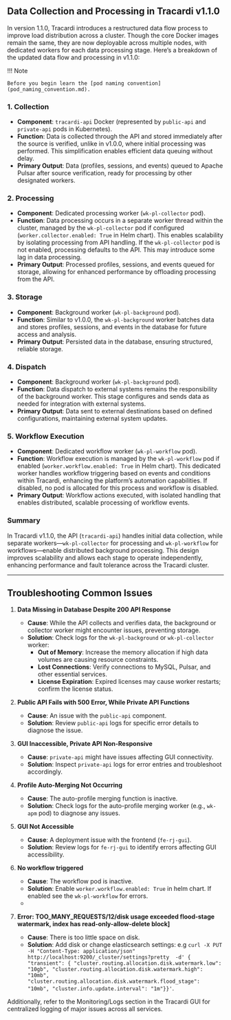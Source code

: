 ## Data Collection and Processing in Tracardi v1.1.0

In version 1.1.0, Tracardi introduces a restructured data flow process to improve load distribution across a cluster.
Though the core Docker images remain the same, they are now deployable across multiple nodes, with dedicated workers for
each data processing stage. Here’s a breakdown of the updated data flow and processing in v1.1.0:

!!! Note

    Before you begin learn the [pod naming convention](pod_naming_convention.md).


### 1. **Collection**

- **Component**: `tracardi-api` Docker (represented by `public-api` and `private-api` pods in Kubernetes).
- **Function**: Data is collected through the API and stored immediately after the source is verified, unlike in v1.0.0,
  where initial processing was performed. This simplification enables efficient data queuing without delay.
- **Primary Output**: Data (profiles, sessions, and events) queued to Apache Pulsar after source verification, ready for
  processing by other designated workers.

### 2. **Processing**

- **Component**: Dedicated processing worker (`wk-pl-collector` pod).
- **Function**: Data processing occurs in a separate worker thread within the cluster, managed by the `wk-pl-collector`
  pod if configured (`worker.collector.enabled: True` in Helm chart). This enables scalability by isolating processing
  from API handling. If the `wk-pl-collector` pod is not enabled, processing defaults to the API. This may introduce some lag in data processing.
- **Primary Output**: Processed profiles, sessions, and events queued for storage, allowing for enhanced performance by
  offloading processing from the API.

### 3. **Storage**

- **Component**: Background worker (`wk-pl-background` pod).
- **Function**: Similar to v1.0.0, the `wk-pl-background` worker batches data and stores profiles, sessions, and events
  in the database for future access and analysis.
- **Primary Output**: Persisted data in the database, ensuring structured, reliable storage.

### 4. **Dispatch**

- **Component**: Background worker (`wk-pl-background` pod).
- **Function**: Data dispatch to external systems remains the responsibility of the background worker. This stage
  configures and sends data as needed for integration with external systems.
- **Primary Output**: Data sent to external destinations based on defined configurations, maintaining external system
  updates.

### 5. **Workflow Execution**

- **Component**: Dedicated workflow worker (`wk-pl-workflow` pod).
- **Function**: Workflow execution is managed by the `wk-pl-workflow` pod if enabled (`worker.workflow.enabled: True` in
  Helm chart). This dedicated worker handles workflow triggering based on events and conditions within Tracardi,
  enhancing the platform’s automation capabilities. If disabled, no pod is allocated for this process and workflow is disabled.
- **Primary Output**: Workflow actions executed, with isolated handling that enables distributed, scalable processing of
  workflow events.

### Summary

In Tracardi v1.1.0, the API (`tracardi-api`) handles initial data collection, while separate workers—`wk-pl-collector`
for processing and `wk-pl-workflow` for workflows—enable distributed background processing. This design improves
scalability and allows each stage to operate independently, enhancing performance and fault tolerance across the
Tracardi cluster.

---

## Troubleshooting Common Issues

1. **Data Missing in Database Despite 200 API Response**
    - **Cause**: While the API collects and verifies data, the background or collector worker might encounter issues,
      preventing storage.
    - **Solution**: Check logs for the `wk-pl-background` or `wk-pl-collector` worker:
        - **Out of Memory**: Increase the memory allocation if high data volumes are causing resource constraints.
        - **Lost Connections**: Verify connections to MySQL, Pulsar, and other essential services.
        - **License Expiration**: Expired licenses may cause worker restarts; confirm the license status.

2. **Public API Fails with 500 Error, While Private API Functions**
    - **Cause**: An issue with the `public-api` component.
    - **Solution**: Review `public-api` logs for specific error details to diagnose the issue.

3. **GUI Inaccessible, Private API Non-Responsive**
    - **Cause**: `private-api` might have issues affecting GUI connectivity.
    - **Solution**: Inspect `private-api` logs for error entries and troubleshoot accordingly.

4. **Profile Auto-Merging Not Occurring**
    - **Cause**: The auto-profile merging function is inactive.
    - **Solution**: Check logs for the auto-profile merging worker (e.g., `wk-apm` pod) to diagnose any issues.

5. **GUI Not Accessible**
    - **Cause**: A deployment issue with the frontend (`fe-rj-gui`).
    - **Solution**: Review logs for `fe-rj-gui` to identify errors affecting GUI accessibility.

6. **No workflow triggered**
    - **Cause**: The workflow pod is inactive.
    - **Solution**: Enable `worker.workflow.enabled: True` in helm chart. If enabled see the `wk-pl-workflow` for errors.
    - 
7. **Error: TOO_MANY_REQUESTS/12/disk usage exceeded flood-stage watermark, index has read-only-allow-delete block]**
    - **Cause**: There is too little space on disk.
    - **Solution**: Add disk or change elasticsearch settings: e.g `curl -X PUT -H "Content-Type: application/json" http://localhost:9200/_cluster/settings?pretty  -d' { "transient": { "cluster.routing.allocation.disk.watermark.low": "10gb", "cluster.routing.allocation.disk.watermark.high": "10mb", "cluster.routing.allocation.disk.watermark.flood_stage": "10mb", "cluster.info.update.interval": "1m"}}'`.

Additionally, refer to the Monitoring/Logs section in the Tracardi GUI for centralized logging of major issues across
all services.
